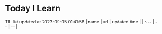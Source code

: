 # Today I Learn 
TIL list updated at 2023-09-05 01:41:56
| name | url | updated time |
| :--- | -- | -- |
